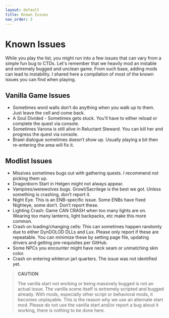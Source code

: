 ```yaml
---
layout: default
title: Known Issues
nav_order: 3
---
```


# Known Issues

While you play the list, you might run into a few issues that can vary from a simple fun bug to CTDs. Let's remember that we heavily mod an instable and extremely bugged and unclean game. From such base, adding mods can lead to instability. I shared here a compilation of most of the known issues you can find when playing.

## Vanilla Game Issues

- Sometimes word walls don’t do anything when you walk up to them. Just leave the cell and come back.
- A Soul Divided - Sometimes gets stuck. You’ll have to either reload or complete the quest via console.
- Sometimes Varona is still alive in Reluctant Steward. You can kill her and progress the quest via console.
- Brawl dialogue sometimes doesn’t show up. Usually playing a bit then re-entering the area will fix it.

## Modlist Issues

- Missives sometimes bugs out with gathering quests. I recommend not picking them up.
- Dragonborn Start in Helgen might not always appear.
- Vampires/werewolves bugs. Growl/Sacrilege is the best we got. Unless something is crashing, don’t report it.
- Night Eye. This is an ENB-specific issue. Some ENBs have fixed Nighteye, some don’t. Don’t report these.
- Lighting Crash: Game CAN CRASH when too many lights are on. Wearing too many lanterns, light backpacks, etc make this more common.
- Crash on loading/changing cells: This can sometimes happen randomly due to either DynDOLOD DLLs and Lux. Please only report if these are repeatable. You can minimize these by setting page file, updating drivers and getting pre-requisites per GitHub.
- Some NPCs you encounter might have neck seam or unmatching skin color.
- Crash on entering whiterun jarl quarters. The issue was not identified yet.

> **CAUTION**
>
> The vanilla start not working or being massively bugged is not an actual issue. The vanilla scene itself is extremely scripted and bugged already. With mods, especially other script or behavioral mods, it becomes unplayable. This is the reason why we use an alternate start mod. Please do not use the vanilla start and/or report a bug about it working, there is nothing to be done here.
